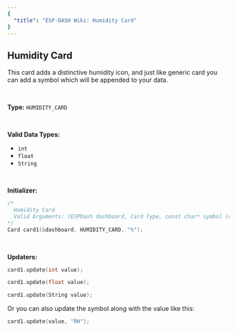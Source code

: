 ```yaml
---
{
  "title": "ESP-DASH Wiki: Humidity Card"
}
---
```

## Humidity Card

This card adds a distinctive humidity icon, and just like generic card you can add a symbol which will be appended to your data.

<br>

**Type:** 
`HUMIDITY_CARD`

<br>

**Valid Data Types:**
- `int`
- `float`
- `String`

<br>

**Initializer:**
```cpp
/* 
  Humidity Card
  Valid Arguments: (ESPDash dashboard, Card Type, const char* symbol (optional) )
*/
Card card1(&dashboard, HUMIDITY_CARD, "%");
```

<br>

**Updaters:**

```cpp
card1.update(int value);
```

```cpp
card1.update(float value);
```

```cpp
card1.update(String value);
```

Or you can also update the symbol along with the value like this:

```cpp
card1.update(value, "RH");
```
